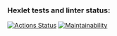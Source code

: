 ### Hexlet tests and linter status:
[![Actions Status](https://github.com/Bachys/frontend-project-44/actions/workflows/hexlet-check.yml/badge.svg)](https://github.com/Bachys/frontend-project-44/actions)
[![Maintainability](https://api.codeclimate.com/v1/badges/a49681fd491fe15dfc2e/maintainability)](https://codeclimate.com/github/Bachys/frontend-project-44/maintainability)